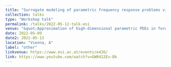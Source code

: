 ```yaml
---
title: "Surrogate modeling of parametric frequency response problems via locally adaptive sparse grids"
collection: talks
type: "Workshop talk"
permalink: /talks/2022-05-12-talk-esi
venue: "&quot;Approximation of high-dimensional parametric PDEs in forward UQ&quot; ESI workshop"
date: 2022-05-09
date2: 2022-05-13
location: "Vienna, A"
label: "other"
linkvenue: https://www.esi.ac.at/events/e426/
link: https://www.youtube.com/watch?v=GW0412Ev-Bk
---
```

